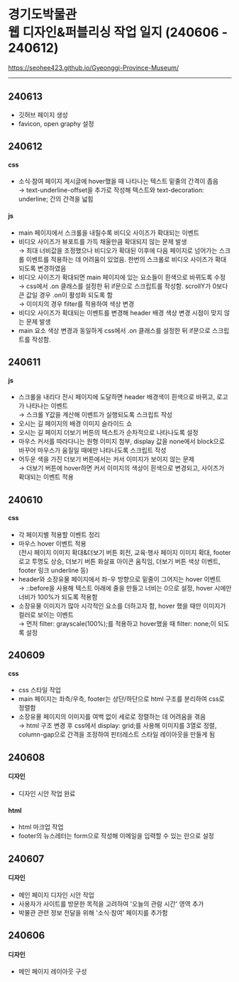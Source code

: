 # 경기도박물관<br>웹 디자인&퍼블리싱 작업 일지 (240606 - 240612)
https://seohee423.github.io/Gyeonggi-Province-Museum/

----

## 240613
- 깃허브 페이지 생성<br>
- favicon, open graphy 설정

## 240612
#### css
- 소식·참여 페이지 게시글에 hover했을 때 나타나는 텍스트 밑줄의 간격이 좁음<br>
  → text-underline-offset을 추가로 작성해 텍스트와 text-decoration: underline; 간의 간격을 넓힘
#### js
- main 페이지에서 스크롤을 내릴수록 비디오 사이즈가 확대되는 이벤트<br>
- 비디오 사이즈가 뷰포트를 가득 채울만큼 확대되지 않는 문제 발생<br>
  → 최대 너비값을 조정했으나 비디오가 확대된 이후에 다음 페이지로 넘어가는 스크롤 이벤트를 적용하는 데 어려움이 있었음. 한번의 스크롤로 비디오 사이즈가 확대되도록 변경하였음<br>
- 비디오 사이즈가 확대되면 main 페이지에 있는 요소들이 흰색으로 바뀌도록 수정<br>
  → css에서 .on 클래스를 설정한 뒤 if문으로 스크립트를 작성함. scrollY가 0보다 큰 값일 경우 .on이 활성화 되도록 함<br>
  → 이미지의 경우 filter를 적용하여 색상 변경<br>
- 비디오 사이즈가 확대되는 이벤트를 변경해 header 배경 색상 변경 시점이 맞지 않는 문제 발생<br>
- main 요소 색상 변경과 동일하게 css에서 .on 클래스를 설정한 뒤 if문으로 스크립트를 작성함.

## 240611
#### js
- 스크롤을 내리다 전시 페이지에 도달하면 header 배경색이 흰색으로 바뀌고, 로고가 나타나는 이벤트<br>
  → 스크롤 Y값을 계산해 이벤트가 실행되도록 스크립트 작성<br>
- 오시는 길 페이지의 배경 이미지 슬라이드 쇼<br>
- 오시는 길 페이지 더보기 버튼의 텍스트가 순차적으로 나타나도록 설정<br>
- 마우스 커서를 따라다니는 원형 이미지 첨부, display 값을 none에서 block으로 바꾸어 마우스가 움질일 때에만 나타나도록 스크립트 작성<br>
- 어두운 색을 가진 더보기 버튼에서는 커서 이미지가 보이지 않는 문제<br>
  → 더보기 버튼에 hover하면 커서 이미지의 색상이 흰색으로 변경되고, 사이즈가 확대되는 이벤트 적용

## 240610
#### css
- 각 페이지별 적용할 이벤트 정리<br>
- 마우스 hover 이벤트 적용<br>
(전시 페이지 이미지 확대&더보기 버튼 회전, 교육·행사 페이지 이미지 확대, footer 로고 투명도 상승, 더보기 버튼 화살표 아이콘 움직임, 더보기 버튼 색상 이벤트, footer 링크 underline 등)<br>
- header와 소장유물 페이지에서 좌-우 방향으로 밑줄이 그어지는 hover 이벤트<br>
  → ::before을 사용해 텍스트 아래에 줄을 만들고 너비는 0으로 설정, hover 시에만 너비가 100%가 되도록 적용함<br>
- 소장유물 이미지가 많아 시각적인 요소를 더하고자 함, hover 했을 때만 이미지가 컬러로 보이는 이벤트<br>
  → 먼저 filter: grayscale(100%);를 적용하고 hover했을 때 filter: none;이 되도록 설정

## 240609
#### css
- css 스타일 작업<br>
- main 페이지는 좌측/우측, footer는 상단/하단으로 html 구조를 분리하여 css로 정렬함<br>
- 소장유물 페이지의 이미지를 여백 없이 세로로 정렬하는 데 어려움을 겪음<br>
  → html 구조 변경 후 css에서 display: grid;를 사용해 이미지를 3열로 정렬, column-gap으로 간격을 조정하여 핀터레스트 스타일 레이아웃을 만들게 됨

## 240608
#### 디자인
- 디자인 시안 작업 완료
#### html
- html 마크업 작업<br>
- footer의 뉴스레터는 form으로 작성해 이메일을 입력할 수 있는 란으로 설정

## 240607
#### 디자인
- 메인 페이지 디자인 시안 작업<br>
- 사용자가 사이트를 방문한 목적을 고려하여 '오늘의 관람 시간' 영역 추가<br>
- 박물관 관련 정보 전달을 위해 '소식·참여' 페이지를 추가함

## 240606
#### 디자인
- 메인 페이지 레이아웃 구성